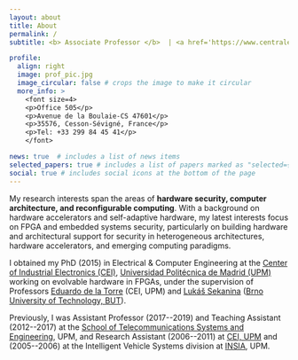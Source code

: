 ```yaml
---
layout: about
title: About
permalink: /
subtitle: <b> Associate Professor </b>  | <a href='https://www.centralesupelec.fr/'>CentraleSupélec</a> | <a href='https://www.irisa.fr/en'>IRISA</a>, <a href='https://www.inria.fr/en/inria-centre-rennes-university'>Inria</a> | <a href='https://team.inria.fr/sushi/'>SUSHI team</a> | Rennes, France

profile:
  align: right
  image: prof_pic.jpg
  image_circular: false # crops the image to make it circular
  more_info: >
    <font size=4>
    <p>Office 505</p>
    <p>Avenue de la Boulaie-CS 47601</p>
    <p>35576, Cesson-Sévigné, France</p>
    <p>Tel: +33 299 84 45 41</p>
    </font>

news: true  # includes a list of news items
selected_papers: true # includes a list of papers marked as "selected={true}"
social: true # includes social icons at the bottom of the page
---
```


<!-- I am an Associate Professor of Electrical & Computer Engineering at [CentraleSupélec](https://www.centralesupelec.fr/), and a member of the [CIDRE](https://team.inria.fr/cidre/) research team at [IRISA](https://www.irisa.fr/en)/[Inria](https://www.inria.fr/en/inria-centre-rennes-university) in Rennes, France. -->

My research interests span the areas of **hardware security, computer architecture, and reconfigurable computing**. With a background on hardware accelerators and self-adaptive hardware, my latest interests focus on FPGA and embedded systems security, particularly on building hardware and architectural support for security in heterogeneous architectures, hardware accelerators, and emerging computing paradigms.

I obtained my PhD (2015) in Electrical & Computer Engineering at the [Center of Industrial Electronics (CEI)](http://www.cei.upm.es/), [Universidad Politécnica de Madrid (UPM)](http://www.upm.es/) working on evolvable hardware in FPGAs, under the supervision of Professors [Eduardo de la Torre](http://www.cei.upm.es/people/faculty/eduardo-de-la-torre/) (CEI, UPM) and [Lukáš Sekanina](https://www.fit.vut.cz/person/sekanina/) ([Brno University of Technology, BUT](https://www.vutbr.cz/en/?aid_redir=1)).

Previously, I was Assistant Professor (2017--2019) and Teaching Assistant (2012--2017) at the [School of Telecommunications Systems and Engineering](https://www.etsist.upm.es/), UPM, and Research Assistant (2006--2011) at [CEI, UPM](http://www.cei.upm.es/) and (2005--2006) at the Intelligent Vehicle Systems division at [INSIA](https://insia-upm.es/en/), UPM.

<!-- In 2017 I was a visiting research professor for 5 months at IETR-[INSA Rennes](https://www.insa-rennes.fr/), in Rennes, France; and in 2009 a visiting research student for 4 months at the [Evolvable Hardware Research group](https://www.fit.vut.cz/research/group/ehw/), [Faculty of Information Technology](https://www.fit.vut.cz/), BUT, in Brno, Czech Republic. -->

